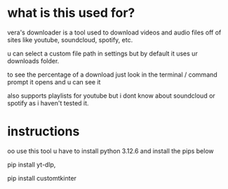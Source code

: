 # what is this used for?

vera's downloader is a tool used to download videos and audio files off of sites like youtube, soundcloud, spotify, etc.

u can select a custom file path in settings but by default it uses ur downloads folder.

to see the percentage of a download just look in the terminal / command prompt it opens and u can see it

also supports playlists for youtube but i dont know about soundcloud or spotify as i haven't tested it.

# instructions

oo use this tool u have to install python 3.12.6 and install the pips below

pip install yt-dlp,

pip install customtkinter
